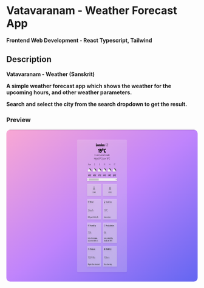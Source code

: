 # Vatavaranam - Weather Forecast App
<p>
<b>Frontend Web Development - React Typescript, Tailwind</b>
</p>

## Description
<p><b>Vatavaranam - Weather (Sanskrit)<b></p>
<p>A simple weather forecast app which shows the weather for the upcoming hours, and other weather parameters.</p>
<p>Search and select the city from the search dropdown to get the result.</p>

### Preview
<img src="./Preview.PNG" height="400" style="border-radius:10px;margin-bottom:1rem;" />
